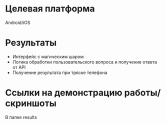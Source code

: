 # Целевая платформа

Android/iOS

# Результаты

- Интерфейс с магическим шаром
- Логика обработки пользовательского вопроса и получение ответа от API
- Получение результата при тряске телефона

# Ссылки на демонстрацию работы/скриншоты

В папке results
